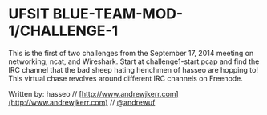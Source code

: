 UFSIT BLUE-TEAM-MOD-1/CHALLENGE-1
==================================

This is the first of two challenges from the September 17, 2014 meeting on networking, ncat, and Wireshark. Start at challenge1-start.pcap and find the IRC channel that the bad sheep hating henchmen of hasseo are hopping to! This virtual chase revolves around different IRC channels on Freenode.

Written by: hasseo // [http://www.andrewjkerr.com](http://www.andrewjkerr.com) // [@andrewuf](https://twitter.com/andrewuf)